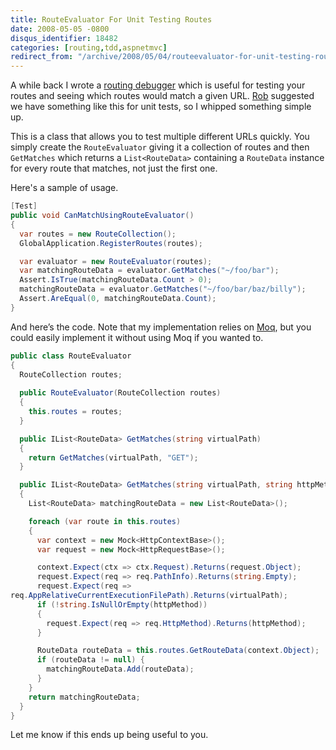 ```yaml
---
title: RouteEvaluator For Unit Testing Routes
date: 2008-05-05 -0800
disqus_identifier: 18482
categories: [routing,tdd,aspnetmvc]
redirect_from: "/archive/2008/05/04/routeevaluator-for-unit-testing-routes.aspx/"
---
```


A while back I wrote a [routing
debugger](https://haacked.com/archive/2008/03/13/url-routing-debugger.aspx "URL Routing Debugger")
which is useful for testing your routes and seeing which routes would
match a given URL. [Rob](http://blog.wekeroad.com/ "Rob Conery")
suggested we have something like this for unit tests, so I whipped
something simple up.

This is a class that allows you to test multiple different URLs quickly.
You simply create the `RouteEvaluator` giving it a collection of routes
and then `GetMatches` which returns a `List<RouteData>` containing a
`RouteData` instance for every route that matches, not just the first
one.

Here's a sample of usage.

```csharp
[Test]
public void CanMatchUsingRouteEvaluator()
{
  var routes = new RouteCollection();
  GlobalApplication.RegisterRoutes(routes);

  var evaluator = new RouteEvaluator(routes);
  var matchingRouteData = evaluator.GetMatches("~/foo/bar");
  Assert.IsTrue(matchingRouteData.Count > 0);
  matchingRouteData = evaluator.GetMatches("~/foo/bar/baz/billy");
  Assert.AreEqual(0, matchingRouteData.Count);
}
```

And here’s the code. Note that my implementation relies on
[Moq](http://code.google.com/p/moq/ "Moq on Google Code"), but you could
easily implement it without using Moq if you wanted to.

```csharp
public class RouteEvaluator
{
  RouteCollection routes;
    
  public RouteEvaluator(RouteCollection routes)
  {
    this.routes = routes;
  }

  public IList<RouteData> GetMatches(string virtualPath)
  {
    return GetMatches(virtualPath, "GET");
  }

  public IList<RouteData> GetMatches(string virtualPath, string httpMethod)
  {
    List<RouteData> matchingRouteData = new List<RouteData>();

    foreach (var route in this.routes)
    {
      var context = new Mock<HttpContextBase>();
      var request = new Mock<HttpRequestBase>();

      context.Expect(ctx => ctx.Request).Returns(request.Object);
      request.Expect(req => req.PathInfo).Returns(string.Empty);
      request.Expect(req => 
req.AppRelativeCurrentExecutionFilePath).Returns(virtualPath);
      if (!string.IsNullOrEmpty(httpMethod))
      {
        request.Expect(req => req.HttpMethod).Returns(httpMethod);
      }

      RouteData routeData = this.routes.GetRouteData(context.Object);
      if (routeData != null) {
        matchingRouteData.Add(routeData);
      }
    }
    return matchingRouteData;
  }
}
```

Let me know if this ends up being useful to you.

